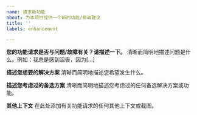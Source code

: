 ```yaml
---
name: 请求新功能
about: 为本项目提供一个新的功能/修改建议
title: ''
labels: enhancement

---
```


**您的功能请求是否与问题/故障有关？请描述一下。**
清晰而简明地描述问题是什么。例如：我总是感到沮丧，因为[...]

**描述您想要的解决方案**
清晰而简明地描述您希望发生什么。

**描述您考虑过的备选方案**
清晰而简明地描述您考虑过的任何备选解决方案或功能。

**其他上下文**
在此处添加有关功能请求的任何其他上下文或截图。
